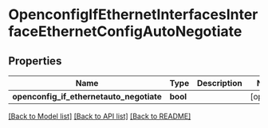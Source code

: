 # OpenconfigIfEthernetInterfacesInterfaceEthernetConfigAutoNegotiate

## Properties
Name | Type | Description | Notes
------------ | ------------- | ------------- | -------------
**openconfig_if_ethernetauto_negotiate** | **bool** |  | [optional] 

[[Back to Model list]](../README.md#documentation-for-models) [[Back to API list]](../README.md#documentation-for-api-endpoints) [[Back to README]](../README.md)


